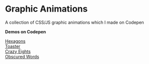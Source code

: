 # Graphic Animations
A collection of CSS/JS graphic animations which I made on Codepen

**Demos on Codepen**<br>

[Hexagons](https://codepen.io/TWAIN/full/ygGyzj/)<br>
[Toaster](https://codepen.io/TWAIN/full/rjQNpJ/)<br>
[Crazy Eights](https://codepen.io/TWAIN/full/oZJBZK/)<br>
[Obscured Words](https://codepen.io/TWAIN/full/yMwdEX/)<br>


